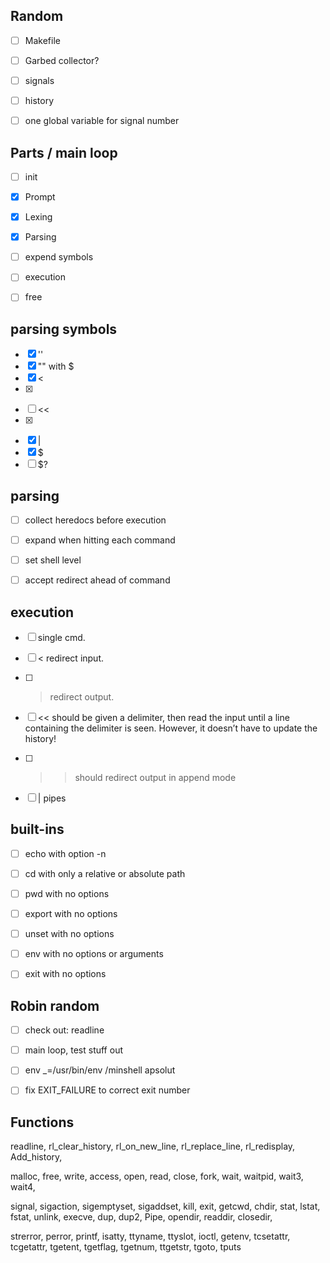 

## Random
- [ ] Makefile
- [ ] Garbed collector?
- [ ] signals
- [ ] history
- [ ] one global variable for signal number


## Parts / main loop

- [ ] init
- [x] Prompt
- [x] Lexing
- [x] Parsing
- [ ] expend symbols
- [ ] execution
- [ ] free


## parsing symbols
- [x] ''
- [x] "" with $
- [x] <
- [x] >
- [ ] <<
- [x] >>
- [x] |
- [x] $
- [ ] $?

## parsing
- [ ] collect heredocs before execution
- [ ] expand when hitting each command
- [ ] set shell level
- [ ] accept redirect ahead of command



## execution
- [ ] single cmd.
- [ ] < redirect input.
- [ ] > redirect output.
- [ ] << should be given a delimiter, then read the input until a line containing the
delimiter is seen. However, it doesn’t have to update the history!
- [ ] >> should redirect output in append mode
- [ ] | pipes


## built-ins
- [ ] echo		with option -n
- [ ] cd		with only a relative or absolute path
- [ ] pwd		with no options
- [ ] export	with no options
- [ ] unset		with no options
- [ ] env		with no options or arguments
- [ ] exit		with no options




## Robin random
- [ ] check out: readline
- [ ] main loop, test stuff out

- [ ] env _=/usr/bin/env  /minshell apsolut
- [ ] fix EXIT_FAILURE to correct exit number



## Functions

readline, rl_clear_history, rl_on_new_line,
rl_replace_line, rl_redisplay, Add_history,

malloc, free,
write, access, open, read,
close, 
fork, 
wait, waitpid, wait3, wait4,

signal, sigaction, sigemptyset, sigaddset, kill, 
exit,
getcwd,
chdir, stat, lstat, fstat, unlink,
execve,
dup, dup2, Pipe,
opendir, readdir, closedir,

strerror, perror, printf, 
isatty, ttyname, ttyslot, ioctl,
getenv, 
tcsetattr, tcgetattr,
tgetent, tgetflag, tgetnum, ttgetstr, tgoto, tputs

